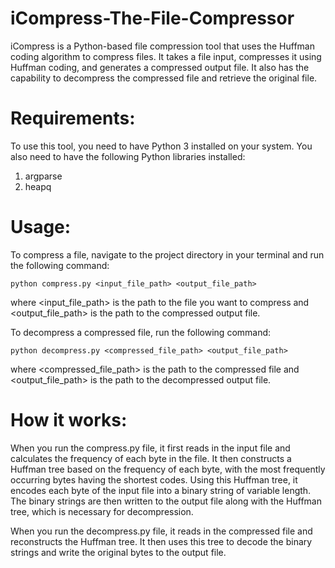 # iCompress-The-File-Compressor

iCompress is a Python-based file compression tool that uses the Huffman coding algorithm to compress files. It takes a file input, compresses it using Huffman coding, and generates a compressed output file. It also has the capability to decompress the compressed file and retrieve the original file.

# Requirements:
To use this tool, you need to have Python 3 installed on your system. You also need to have the following Python libraries installed:
  1. argparse
  2. heapq
  
# Usage:
To compress a file, navigate to the project directory in your terminal and run the following command:
  ```
  python compress.py <input_file_path> <output_file_path>
  ```
where <input_file_path> is the path to the file you want to compress and <output_file_path> is the path to the compressed output file.

To decompress a compressed file, run the following command:
  ```
  python decompress.py <compressed_file_path> <output_file_path>
  ```
where <compressed_file_path> is the path to the compressed file and <output_file_path> is the path to the decompressed output file.

# How it works:
When you run the compress.py file, it first reads in the input file and calculates the frequency of each byte in the file. It then constructs a Huffman tree based on the frequency of each byte, with the most frequently occurring bytes having the shortest codes. Using this Huffman tree, it encodes each byte of the input file into a binary string of variable length. The binary strings are then written to the output file along with the Huffman tree, which is necessary for decompression.

When you run the decompress.py file, it reads in the compressed file and reconstructs the Huffman tree. It then uses this tree to decode the binary strings and write the original bytes to the output file.
